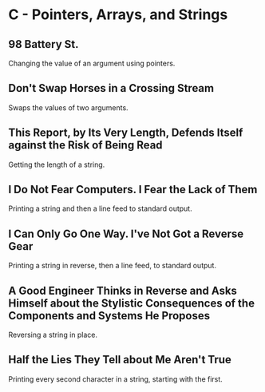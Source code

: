 # C - Pointers, Arrays, and Strings

## 98 Battery St.
Changing the value of an argument using pointers.

## Don't Swap Horses in a Crossing Stream
Swaps the values of two arguments.

## This Report, by Its Very Length, Defends Itself against the Risk of Being Read
Getting the length of a string.

## I Do Not Fear Computers. I Fear the Lack of Them
Printing a string and then a line feed to standard output.

## I Can Only Go One Way. I've Not Got a Reverse Gear
Printing a string in reverse, then a line feed, to standard output.

## A Good Engineer Thinks in Reverse and Asks Himself about the Stylistic Consequences of the Components and Systems He Proposes
Reversing a string in place.

## Half the Lies They Tell about Me Aren't True
Printing every second character in a string, starting with the first.
